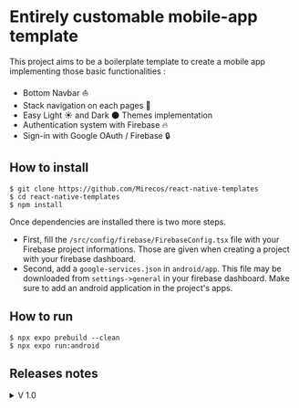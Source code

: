 # Entirely customable mobile-app template

This project aims to be a boilerplate template to create a mobile app implementing those basic functionalities :
- Bottom Navbar ⛵
- Stack navigation on each pages 🏢
- Easy Light ☀️ and Dark 🌑 Themes implementation
- Authentication system with Firebase 🔥
- Sign-in with Google OAuth / Firebase 🔒

## How to install 

```
$ git clone https://github.com/Mirecos/react-native-templates
$ cd react-native-templates
$ npm install
```
Once dependencies are installed there is two more steps.

- First, fill the ```/src/config/firebase/FirebaseConfig.tsx``` file with your Firebase project informations. Those are given when creating a project with your firebase dashboard.
- Second, add a ```google-services.json``` in ```android/app```. This file may be downloaded from ```settings->general``` in your firebase dashboard. Make sure to add an android application in the project's apps.

## How to run 

```
$ npx expo prebuild --clean
$ npx expo run:android
```

## Releases notes

<details>
  <summary>V 1.0</summary>
  Functionalities :
  
  - Bottom tab navigation
  - Stack navigation in each tab
  - Connection with e-mail / password
  - Connection with google
</details>
